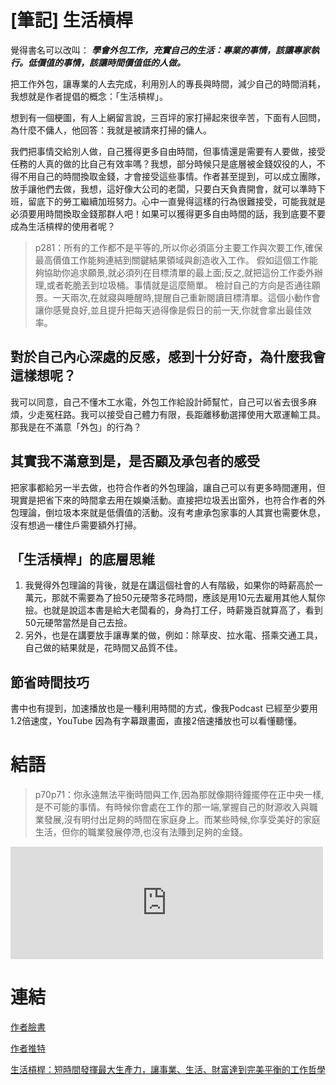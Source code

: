 # [筆記] 生活槓桿



覺得書名可以改叫：
***學會外包工作，充實自己的生活：專業的事情，該讓專家執行。低價值的事情，該讓時間價值低的人做。***

把工作外包，讓專業的人去完成，利用別人的專長與時間，減少自己的時間消耗，我想就是作者提倡的概念：「生活槓桿」。

想到有一個梗圖，有人上網留言說，三百坪的家打掃起來很辛苦，下面有人回問，為什麼不傭人，他回答：我就是被請來打掃的傭人。
<!--more-->
我們把事情交給別人做，自己獲得更多自由時間，但事情還是需要有人要做，接受任務的人真的做的比自己有效率嗎？我想，部分時候只是底層被金錢奴役的人，不得不用自己的時間換取金錢，才會接受這些事情。作者甚至提到，可以成立團隊，放手讓他們去做，我想，這好像大公司的老闆，只要白天負責開會，就可以準時下班，留底下的勞工繼續加班努力。心中一直覺得這樣的行為很難接受，可能我就是必須要用時間換取金錢那群人吧！如果可以獲得更多自由時間的話，我到底要不要成為生活槓桿的使用者呢？

> p281：所有的工作都不是平等的,所以你必須區分主要工作與次要工作,確保最高價值工作能夠連結到關鍵結果領域與創造收入工作。
假如這個工作能夠協助你追求願景,就必須列在目標清單的最上面;反之,就把這份工作委外辦理,或者乾脆丟到垃圾桶。事情就是這麼簡單。
檢討自己的方向是否通往願景。一天兩次,在就寢與睡醒時,提醒自己重新閱讀目標清單。這個小動作會讓你感覺良好,並且提升把每天過得像是假日的前一天,你就會拿出最佳效率。

## 對於自己內心深處的反感，感到十分好奇，為什麼我會這樣想呢？
我可以同意，自己不懂木工水電，外包工作給設計師幫忙，自己可以省去很多麻煩，少走冤枉路。我可以接受自己體力有限，長距離移動選擇使用大眾運輸工具。那我是在不滿意「外包」的行為？

## 其實我不滿意到是，是否顧及承包者的感受
把家事都給另一半去做，也符合作者的外包理論，讓自己可以有更多時間運用，但現實是把省下來的時間拿去用在娛樂活動。直接把垃圾丟出窗外，也符合作者的外包理論，倒垃圾本來就是低價值的活動。沒有考慮承包家事的人其實也需要休息，沒有想過一樓住戶需要額外打掃。

## 「生活槓桿」的底層思維
1. 我覺得外包理論的背後，就是在講這個社會的人有階級，如果你的時薪高於一萬元，那就不需要為了撿50元硬幣多花時間，應該是用10元去雇用其他人幫你撿。也就是說這本書是給大老闆看的，身為打工仔，時薪幾百就算高了，看到50元硬幣當然是自己去撿。
2. 另外，也是在講要放手讓專業的做，例如：除草皮、拉水電、搭乘交通工具，自己做的結果就是，花時間又品質不佳。

## 節省時間技巧
書中也有提到，加速播放也是一種利用時間的方式，像我Podcast 已經至少要用1.2倍速度，YouTube 因為有字幕跟畫面，直接2倍速播放也可以看懂聽懂。

# 結語
> p70p71：你永遠無法平衡時間與工作,因為那就像期待鐘擺停在正中央一樣,是不可能的事情。有時候你會處在工作的那一端,掌握自己的財源收入與職業發展,沒有明付出足夠的時間在家庭身上。而某些時候,你享受美好的家庭生活，但你的職業發展停滯,也沒有法賺到足夠的金錢。

<iframe src="https://open.firstory.me/embed/story/cl8rhn44m00xp01wl62zjcpzk" height="180" width="500" frameborder="0" scrolling="no"></iframe>

# 連結
[作者臉書](https://www.facebook.com/progressiveproperty)

[作者推特](https://twitter.com/robprogressive)

[生活槓桿：短時間發揮最大生產力，讓事業、生活、財富達到完美平衡的工作哲學](https://www.books.com.tw/products/0010757520)
